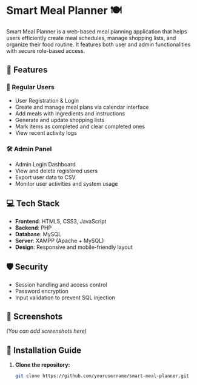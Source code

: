 # Smart Meal Planner 🍽️

Smart Meal Planner is a web-based meal planning application that helps users efficiently create meal schedules, manage shopping lists, and organize their food routine. It features both user and admin functionalities with secure role-based access.

## 📌 Features

### 👤 Regular Users
- User Registration & Login
- Create and manage meal plans via calendar interface
- Add meals with ingredients and instructions
- Generate and update shopping lists
- Mark items as completed and clear completed ones
- View recent activity logs

### 🛠️ Admin Panel
- Admin Login Dashboard
- View and delete registered users
- Export user data to CSV
- Monitor user activities and system usage

## 💻 Tech Stack

- **Frontend**: HTML5, CSS3, JavaScript
- **Backend**: PHP
- **Database**: MySQL
- **Server**: XAMPP (Apache + MySQL)
- **Design**: Responsive and mobile-friendly layout

## 🛡️ Security

- Session handling and access control
- Password encryption
- Input validation to prevent SQL injection

## 📸 Screenshots

*(You can add screenshots here)*

## 🚀 Installation Guide

1. **Clone the repository:**
   ```bash
   git clone https://github.com/yourusername/smart-meal-planner.git
